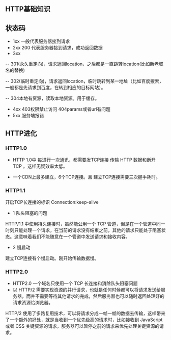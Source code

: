 ## HTTP基础知识

## 状态码

- 1xx 一般代表服务器接到请求
- 2xx 200 代表服务器接到请求，成功返回数据
- 3xx 

-- 301(永久重定向)，请求返回location，之后都是一直跳转location(比如新老域名的替换)

-- 302(临时重定向)，请求返回location，临时跳转到某一地址（比如百度搜索，一般都是先请求到百度，在转到相应的目标网站）。

-- 304本地有资源，读取本地资源。用于缓存。


- 4xx 403权限禁止访问 404params或者url有问题
- 5xx 服务端报错


## HTTP进化

### HTTP1.0

- HTTP 1.0中 每进行一次通讯，都需要发TCP连接 传输 HTTP 数据和断开 TCP 。这样无疑效率太低。

- 一个CDN上最多建立，6个TCP连接。且 建立TCP连接需要三次握手耗时。
### HTTP1.1

开启TCP长连接的标识 Connection:keep-alive

- 1 队头阻塞的问题

HTTP/1.1 中使用持久连接时，虽然能公用一个 TCP 管道，但是在一个管道中同一时刻只能处理一个请求，在当前的请求没有结束之前，其他的请求只能处于阻塞状态。这意味着我们不能随意在一个管道中发送请求和接收内容。

- 2 慢启动

建立TCP连接有个慢启动。刚开始传输数据慢。

### HTTP2.0

- HTTP2.0 一个域名只使用一个 TCP 长连接和消除队头阻塞问题
- 以 HTTP/2 需要实现资源的并行请求，也就是任何时候都可以将请求发送给服务器，而并不需要等待其他请求的完成，然后服务器也可以随时返回处理好的请求资源给浏览器。

HTTP/2 使用了多路复用技术，可以将请求分成一帧一帧的数据去传输，这样带来了一个额外的好处，就是当收到一个优先级高的请求时，比如接收到 JavaScript 或者 CSS 关键资源的请求，服务器可以暂停之前的请求来优先处理关键资源的请求。





